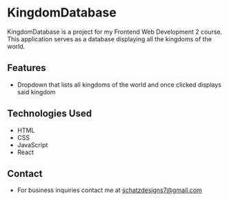 # KingdomDatabase

KingdomDatabase is a project for my Frontend Web Development 2 course. This application serves as a database displaying all the kingdoms of the world.

## Features

- Dropdown that lists all kingdoms of the world and once clicked displays said kingdom

## Technologies Used

- HTML
- CSS
- JavaScript
- React

## Contact

- For business inquiries contact me at schatzdesigns7@gmail.com
